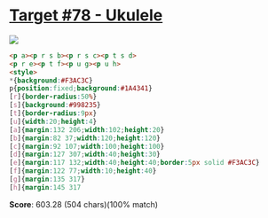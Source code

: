 # [Target #78 - Ukulele](https://cssbattle.dev/play/78)

![](https://cssbattle.dev/targets/78.png)

```HTML
<p a><p r s b><p r s c><p t s d>
<p r e><p t f><p u g><p u h>
<style>
*{background:#F3AC3C}
p{position:fixed;background:#1A4341}
[r]{border-radius:50%}
[s]{background:#998235}
[t]{border-radius:9px}
[u]{width:20;height:4}
[a]{margin:132 206;width:102;height:20}
[b]{margin:82 37;width:120;height:120}
[c]{margin:92 107;width:100;height:100}
[d]{margin:127 307;width:40;height:30}
[e]{margin:117 132;width:40;height:40;border:5px solid #F3AC3C}
[f]{margin:122 77;width:10;height:40}
[g]{margin:135 317}
[h]{margin:145 317
```

**Score**: 603.28 (504 chars)(100% match)
